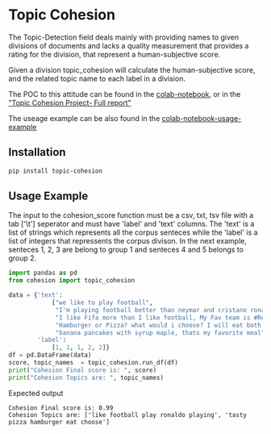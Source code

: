 # Topic Cohesion


The Topic-Detection field deals mainly with providing names to given divisions of documents and lacks a quality measurement that provides a rating for the division, that represent a human-subjective score.

Given a division topic_cohesion will calculate the human-subjective score, and the related topic name to each label in a division.

The POC to this attitude can be found in the [colab-notebook](https://colab.research.google.com/drive/1IFWKF3CFfzZWT9WucdISpDbLDI4mtTjX?usp=sharing), or in the ["Topic Cohesion Project- Full report"](https://github.com/Berdugo1994/cohesion-pipeline/blob/main/Cohesion%20Pipeline%20Project%20-%20Full%20Report.pdf)

The useage example can be also found in the [colab-notebook-usage-example](https://colab.research.google.com/drive/1zAJs5px8HBMo99hPc-MhnlInKi7ze9yI?usp=sharing)


## Installation

```bash
pip install topic-cohesion
```

## Usage Example
The input to the cohesion_score function must be a csv, txt, tsv file with a tab ['\t'] seperator and must have 'label' and 'text' columns.
The 'text' is a list of strings which represents all the corpus senteces while the 'label' is a list of integers that repressents the corpus divison.
In the next example, senteces 1, 2, 3 are belong to group 1 and senteces 4 and 5 belongs to group 2.

```python
import pandas as pd
from cohesion import topic_cohesion

data = {'text':
            ["we like to play football",
             "I'm playing football better than neymar and cristano ronaldo",
             "I like Fifa more than I like football, My Fav team is #RealMadrid Hala Madrid",
             "Hamburger or Pizza? what would i choose? I will eat both of them, it so tasty!",
             "banana pancakes with syrup maple, thats my favorite meal"],
        'label':
            [1, 1, 1, 2, 2]}
df = pd.DataFrame(data)
score, topic_names  = topic_cohesion.run_df(df)
print("Cohesion Final score is: ", score)
print("Cohesion Topics are: ", topic_names)

```

Expected output
```
Cohesion Final score is: 0.99
Cohesion Topics are: ['like football play ronaldo playing', 'tasty pizza hamburger eat choose']
```
